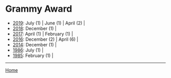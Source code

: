 # Grammy Award

  * [2019](./grammy-award-2019.md): 
      July (1) | 
      June (1) | 
      April (2) | 
  * [2018](./grammy-award-2018.md): 
      December (1) | 
  * [2017](./grammy-award-2017.md): 
      April (1) | 
      February (1) | 
  * [2016](./grammy-award-2016.md): 
      December (2) | 
      April (6) | 
  * [2014](./grammy-award-2014.md): 
      December (1) | 
  * [1986](./grammy-award-1986.md): 
      July (1) | 
  * [1985](./grammy-award-1985.md): 
      February (1) | 

----

[Home](../)
